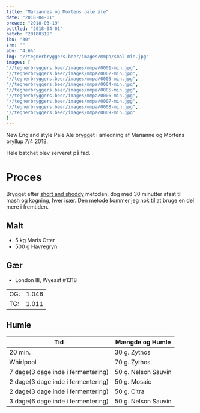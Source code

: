 ```yaml
---
title: "Mariannes og Mortens pale ale"
date: "2018-04-01"
brewed: "2018-03-19"
bottled: "2018-04-01"
batch: "20180319"
ibu: "30"
srm: ""
abv: "4.6%"
img: "//tegnerbryggers.beer/images/mmpa/smal-min.jpg"
images: [
"//tegnerbryggers.beer/images/mmpa/0001-min.jpg",
"//tegnerbryggers.beer/images/mmpa/0002-min.jpg",
"//tegnerbryggers.beer/images/mmpa/0003-min.jpg",
"//tegnerbryggers.beer/images/mmpa/0004-min.jpg",
"//tegnerbryggers.beer/images/mmpa/0005-min.jpg",
"//tegnerbryggers.beer/images/mmpa/0006-min.jpg",
"//tegnerbryggers.beer/images/mmpa/0007-min.jpg",
"//tegnerbryggers.beer/images/mmpa/0008-min.jpg",
"//tegnerbryggers.beer/images/mmpa/0009-min.jpg"
]
---
```


New England style Pale Ale brygget i anledning af Marianne og Mortens bryllup 7/4 2018.

Hele batchet blev serveret på fad.

# Proces

Brygget efter [short and shoddy](http://brulosophy.com/projects/short-shoddy/) metoden, dog med 30 minutter afsat til mash og kogning, hver især. Den metode kommer jeg nok til at bruge en del mere i fremtiden.

## Malt

* 5 kg Maris Otter
* 500 g Havregryn

## Gær

* London III, Wyeast #1318

|     |       |
| --- | ----- |
| OG: | 1.046 |
| TG: | 1.011 |

## Humle

| Tid                                | Mængde og Humle     |
| ---------------------------------- | ------------------- |
| 20 min.                            | 30 g. Zythos        |
| Whirlpool                          | 70 g. Zythos        |
| 7 dage(3 dage inde i fermentering) | 50 g. Nelson Sauvin |
| 2 dage(3 dage inde i fermentering) | 50 g. Mosaic        |
| 2 dage(3 dage inde i fermentering) | 50 g. Citra         |
| 3 dage(6 dage inde i fermentering) | 50 g. Nelson Sauvin |

